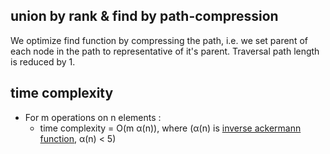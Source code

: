 ## union by rank & find by path-compression
We optimize find function by compressing the path, i.e. we set parent of each node in the path to representative of it's parent. Traversal path length is reduced by 1.

## time complexity
  - For m operations on n elements :
      - time complexity = O(m α(n)), where (α(n) is [inverse ackermann function](https://en.wikipedia.org/wiki/Ackermann_function#Inverse), α(n) < 5)
